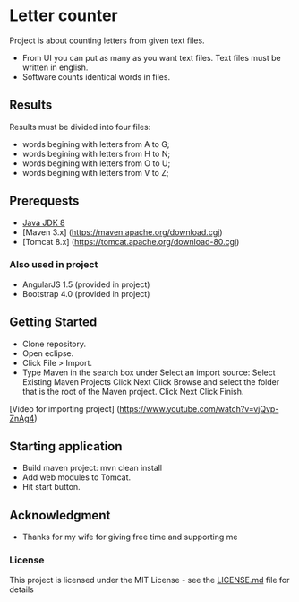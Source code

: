 # Letter counter

Project is about counting letters from given text files.

* From UI you can put as many as you want text files. Text files must be written in english.
* Software counts identical words in files.

## Results

Results must be divided into four files:
* words begining with letters from A to G;
* words begining with letters from H to N;
* words begining with letters from O to U;
* words begining with letters from V to Z;

## Prerequests

* [Java JDK 8](http://www.oracle.com/technetwork/pt/java/javase/downloads/jdk8-downloads-2133151.html)
* [Maven 3.x] (https://maven.apache.org/download.cgi)
* [Tomcat 8.x] (https://tomcat.apache.org/download-80.cgi)

### Also used in project

* AngularJS 1.5 (provided in project)
* Bootstrap 4.0 (provided in project)

## Getting Started

- Clone repository.
- Open eclipse.
- Click File > Import.
- Type Maven in the search box under Select an import source:
	Select Existing Maven Projects
	Click Next
	Click Browse and select the folder that is the root of the Maven project.
	Click Next
	Click Finish.

[Video for importing project] (https://www.youtube.com/watch?v=vjQvp-ZnAg4)

## Starting application

* Build maven project: mvn clean install
* Add web modules to Tomcat.
* Hit start button.

## Acknowledgment

* Thanks for my wife for giving free time and supporting me

### License

This project is licensed under the MIT License - see the [LICENSE.md](LICENSE.md) file for details